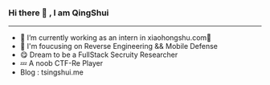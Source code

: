 ### Hi there 👋 , I am QingShui

---

- 🔭 I’m currently working as an intern in xiaohongshu.com📕 
- 🌱 I'm foucusing on Reverse Engineering && Mobile Defense 
- 😋 Dream to be a FullStack Secruity Researcher
- 💤 A noob CTF-Re Player
- Blog : tsingshui.me
